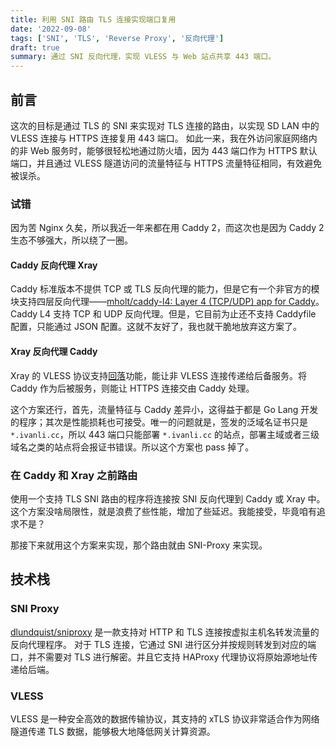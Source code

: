 ```yaml
---
title: 利用 SNI 路由 TLS 连接实现端口复用
date: '2022-09-08'
tags: ['SNI', 'TLS', 'Reverse Proxy', '反向代理']
draft: true
summary: 通过 SNI 反向代理，实现 VLESS 与 Web 站点共享 443 端口。
---
```


## 前言

这次的目标是通过 TLS 的 SNI 来实现对 TLS 连接的路由，以实现 SD LAN 中的 VLESS 连接与 HTTPS 连接复用 443 端口。
如此一来，我在外访问家庭网络内的非 Web 服务时，能够很轻松地通过防火墙，因为 443 端口作为 HTTPS 默认端口，并且通过 VLESS 隧道访问的流量特征与 HTTPS 流量特征相同，有效避免被误杀。

### 试错

因为苦 Nginx 久矣，所以我近一年来都在用 Caddy 2，而这次也是因为 Caddy 2 生态不够强大，所以绕了一圈。

#### Caddy 反向代理 Xray

Caddy 标准版本不提供 TCP 或 TLS 反向代理的能力，但是它有一个非官方的模块支持四层反向代理——[mholt/caddy-l4: Layer 4 (TCP/UDP) app for Caddy](https://github.com/mholt/caddy-l4)。
Caddy L4 支持 TCP 和 UDP 反向代理。但是，它目前为止还不支持 Caddyfile 配置，只能通过 JSON 配置。这就不友好了，我也就干脆地放弃这方案了。

#### Xray 反向代理 Caddy

Xray 的 VLESS 协议支持[回落](https://xtls.github.io/Xray-docs-next/document/level-1/fallbacks-with-sni.html)功能，能让非 VLESS 连接传递给后备服务。将 Caddy 作为后被服务，则能让 HTTPS 连接交由 Caddy 处理。

这个方案还行，首先，流量特征与 Caddy 差异小，这得益于都是 Go Lang 开发的程序；其次是性能损耗也可接受。唯一的问题就是，签发的泛域名证书只是 `*.ivanli.cc`，所以 443 端口只能部署 `*.ivanli.cc` 的站点，部署主域或者三级域名之类的站点将会报证书错误。所以这个方案也 pass 掉了。

### 在 Caddy 和 Xray 之前路由

使用一个支持 TLS SNI 路由的程序将连接按 SNI 反向代理到 Caddy 或 Xray 中。这个方案没啥局限性，就是浪费了些性能，增加了些延迟。我能接受，毕竟咱有追求不是？

那接下来就用这个方案来实现，那个路由就由 SNI-Proxy 来实现。

## 技术栈

### SNI Proxy

[dlundquist/sniproxy](https://github.com/dlundquist/sniproxy) 是一款支持对 HTTP 和 TLS 连接按虚拟主机名转发流量的反向代理程序。
对于 TLS 连接，它通过 SNI 进行区分并按规则转发到对应的端口，并不需要对 TLS 进行解密。并且它支持 HAProxy 代理协议将原始源地址传递给后端。

### VLESS

VLESS 是一种安全高效的数据传输协议，其支持的 xTLS 协议非常适合作为网络隧道传递 TLS 数据，能够极大地降低网关计算资源。
